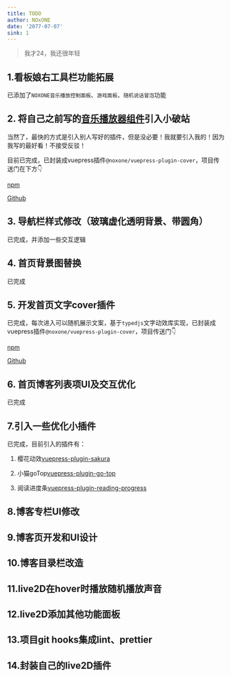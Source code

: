 ```yaml
---
title: TODO
author: NOxONE
date: '2077-07-07'
sink: 1
---
```


> 我才24，我还很年轻

## 1.看板娘右工具栏功能拓展
已添加了`NOXONE音乐播放控制面板`、`游戏面板`、`随机说话冒泡`功能
## 2. 将自己之前写的[音乐播放器组件](https://dragon-chen777.github.io/Music-player/)引入小破站
当然了，最快的方式是引入别人写好的插件，但是没必要！我就要引入我的！因为我写的最好看！不接受反驳！

目前已完成，已封装成vuepress插件`@noxone/vuepress-plugin-cover`，项目传送门在下方👇

[npm](https://www.npmjs.com/package/@noxone/vuepress-plugin-music-player)

[Github](https://github.com/Dragon-chen777/vuepress-plugin-music-player)

## 3. 导航栏样式修改（玻璃虚化透明背景、带圆角）
已完成，并添加一些交互逻辑
## 4. 首页背景图替换
已完成
## 5. 开发首页文字cover插件
已完成，每次进入可以随机展示文案，基于`typedjs`文字动效库实现，已封装成vuepress插件`@noxone/vuepress-plugin-cover`，项目传送门👇

[npm](https://www.npmjs.com/package/@noxone/vuepress-plugin-cover)

[Github](https://github.com/Dragon-chen777/vuepress-plugin-cover)
## 6. 首页博客列表项UI及交互优化
已完成
## 7.引入一些优化小插件
已完成，目前引入的插件有：

1. 樱花动效[vuepress-plugin-sakura](https://www.npmjs.com/package/vuepress-plugin-sakura)

2. 小猫goTop[vuepress-plugin-go-top](https://www.npmjs.com/package/vuepress-plugin-go-top)

3. 阅读进度条[vuepress-plugin-reading-progress](https://www.npmjs.com/package/vuepress-plugin-reading-progress)

## 8.博客专栏UI修改
## 9.博客页开发和UI设计
## 10.博客目录栏改造
## 11.live2D在hover时播放随机播放声音
## 12.live2D添加其他功能面板
## 13.项目git hooks集成lint、prettier
## 14.封装自己的live2D插件

